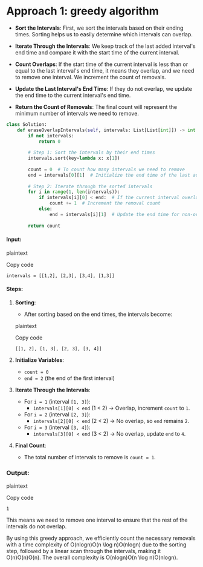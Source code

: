 
# Approach 1: greedy algorithm

- **Sort the Intervals**: First, we sort the intervals based on their ending times. Sorting helps us to easily determine which intervals can overlap.
    
- **Iterate Through the Intervals**: We keep track of the last added interval's end time and compare it with the start time of the current interval.
    
- **Count Overlaps**: If the start time of the current interval is less than or equal to the last interval's end time, it means they overlap, and we need to remove one interval. We increment the count of removals.
    
- **Update the Last Interval's End Time**: If they do not overlap, we update the end time to the current interval's end time.
    
- **Return the Count of Removals**: The final count will represent the minimum number of intervals we need to remove.


```python
class Solution:
    def eraseOverlapIntervals(self, intervals: List[List[int]]) -> int:
        if not intervals:
            return 0
        
        # Step 1: Sort the intervals by their end times
        intervals.sort(key=lambda x: x[1])
        
        count = 0  # To count how many intervals we need to remove
        end = intervals[0][1]  # Initialize the end time of the last added interval
        
        # Step 2: Iterate through the sorted intervals
        for i in range(1, len(intervals)):
            if intervals[i][0] < end:  # If the current interval overlaps
                count += 1  # Increment the removal count
            else:
                end = intervals[i][1]  # Update the end time for non-overlapping intervals
        
        return count


```


#### Input:

plaintext

Copy code

`intervals = [[1,2], [2,3], [3,4], [1,3]]`

#### Steps:

1. **Sorting**:
    
    - After sorting based on the end times, the intervals become:
    
    plaintext
    
    Copy code
    
    `[[1, 2], [1, 3], [2, 3], [3, 4]]`
    
2. **Initialize Variables**:
    
    - `count = 0`
    - `end = 2` (the end of the first interval)
3. **Iterate Through the Intervals**:
    
    - For `i = 1` (interval `[1, 3]`):
        - `intervals[1][0] < end` (1 < 2) → Overlap, increment `count` to `1`.
    - For `i = 2` (interval `[2, 3]`):
        - `intervals[2][0] < end` (2 < 2) → No overlap, so `end` remains `2`.
    - For `i = 3` (interval `[3, 4]`):
        - `intervals[3][0] < end` (3 < 2) → No overlap, update `end` to `4`.
4. **Final Count**:
    
    - The total number of intervals to remove is `count = 1`.

### Output:

plaintext

Copy code

`1`

This means we need to remove one interval to ensure that the rest of the intervals do not overlap.

By using this greedy approach, we efficiently count the necessary removals with a time complexity of O(nlog⁡n)O(n \log n)O(nlogn) due to the sorting step, followed by a linear scan through the intervals, making it O(n)O(n)O(n). The overall complexity is O(nlog⁡n)O(n \log n)O(nlogn).
